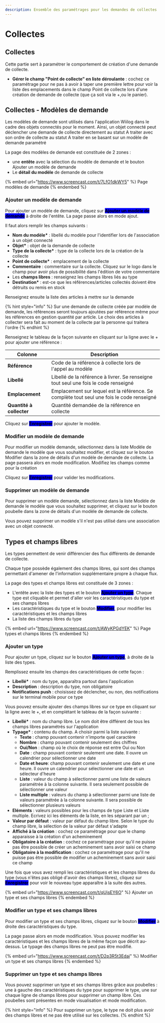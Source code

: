 ```yaml
---
description: Ensemble des paramétrages pour les demandes de collectes
---
```


# Collectes

## Collectes

Cette partie sert à paramétrer le comportement de création d'une demande de collecte.

* **Gérer le champ "Point de collecte" en liste déroulante** : cochez ce paramétrage pour ne pas à avoir à taper une première lettre pour voir la liste des emplacements dans le champ Point de collecte lors d'une création de demande de collecte (que ça soit via le +,ou le panier).

## Collectes - Modèles de demande

Les modèles de demande sont utilisés dans l'application Wiilog dans le cadre des objets connectés pour le moment. Ainsi, un objet connecté peut déclencher une demande de collecte directement au statut A traiter avec son ordre de collecte au statut A traiter en se basant sur un modèle de demande paramétré

La page des modèles de demande est constituée de 2 zones :&#x20;

* une **entête** avec la sélection du modèle de demande et le bouton Ajouter un modèle de demande
* Le **détail du modèle** de demande de collecte

{% embed url="https://www.screencast.com/t/7LfO1dkWY5" %}
Page modèles de demande
{% endembed %}

### **Ajouter un modèle de demande**

Pour ajouter un modèle de demande, cliquez sur <mark style="background-color:blue;">**Ajouter un modèle de demande**</mark> à droite de l'entête. La page passe alors en mode ajout.

Il faut alors remplir les champs suivants :&#x20;

* **Nom du modèle\*** : libellé du modèle pour l'identifier lors de l'association à un objet connecté
* **Objet\*** : objet de la demande de collecte
* **Type de la collecte\*** : type de la collecte lors de la création de la collecte
* **Point de collecte\*** : emplacement de la collecte
* **Commentaire** : commentaire sur la collecte. Cliquez sur le logo dans le champ pour avoir plus de possibilité dans l'édition de votre commentaire
* Les **champs libres** : renseignez les champs libres liés au type
* **Destination\*** : est-ce que les références/articles collectés doivent être détruits ou remis en stock

Renseignez ensuite la liste des articles à mettre sur la demande

{% hint style="info" %}
Sur une demande de collecte créée par modèle de demande, les références seront toujours ajoutées par référence même pour les références en gestion quantité par article. Le choix des articles à collecter sera fait au moment de la collecte par la personne qui traitera l'ordre
{% endhint %}

Renseignez le tableau de la façon suivante en cliquant sur la ligne avec le + pour ajouter une référence :&#x20;

| Colonne                  | Description                                                                               |
| ------------------------ | ----------------------------------------------------------------------------------------- |
| **Référence**            | Code de la référence à collecte lors de l'appel au modèle                                 |
| **Libellé**              | Libellé de la référence à livrer. Se renseigne tout seul une fois le code renseigné       |
| **Emplacement**          | Emplacement sur lequel est la référence. Se complète tout seul une fois le code renseigné |
| **Quantité à collecter** | Quantité demandée de la référence en collecte                                             |

Cliquez sur <mark style="background-color:blue;">**Enregistrer**</mark> pour ajouter le modèle.

### **Modifier un modèle de demande**

Pour modifier un modèle demande, sélectionnez dans la liste Modèle de demande le modèle que vous souhaitez modifier, et cliquez sur le bouton Modifier dans la zone de détails d'un modèle de demande de collecte. La page passera alors en mode modification. Modifiez les champs comme pour la création

Cliquez sur <mark style="background-color:blue;">**Enregistrer**</mark> pour valider les modifications.&#x20;

### **Supprimer un modèle de demande**

Pour supprimer un modèle demande, sélectionnez dans la liste Modèle de demande le modèle que vous souhaitez supprimer, et cliquez sur le bouton poubelle dans la zone de détails d'un modèle de demande de collecte.&#x20;

Vous pouvez supprimer un modèle s'il n'est pas utilisé dans une association avec un objet connecté.&#x20;

## Types et champs libres

Les types permettent de venir différencier des flux différents de demande de collecte.

Chaque type possède également des champs libres, qui sont des champs permettant d'amener de l'information supplémentaire propre à chaque flux.

La page des types et champs libres est constituée de 3 zones :&#x20;

* L'entête avec la liste des types et le bouton <mark style="background-color:blue;">**Ajouter un type**</mark>. Chaque type est cliquable et permet d'aller voir les caractéristiques du type et ses champs libres
* Les caractéristiques du type et le bouton <mark style="background-color:blue;">**Modifier**</mark>, pour modifier les caractéristiques et les champs libres
* La liste des champs libres du type

{% embed url="https://www.screencast.com/t/AWyKPGdYEK" %}
Page types et champs libres
{% endembed %}

### **Ajouter un type**

Pour ajouter un type, cliquez sur le bouton <mark style="background-color:blue;">**Ajouter un type**</mark>, à droite de la liste des types.

Remplissez ensuite les champs des caractéristiques de cette façon :&#x20;

* **Libellé\*** : nom du type, apparaîtra partout dans l'application
* **Description** : description du type, non obligatoire
* **Notifications push** : choisissez de déclencher, ou non, des notifications sur le terminal mobile pour ce type

Vous pouvez ensuite ajouter des champs libres sur ce type en cliquant sur la ligne avec le +, et en complétant le tableau de la façon suivante :&#x20;

* **Libellé\*** : nom du champ libre. Le nom doit être différent de tous les champs libres paramétrés sur l'application&#x20;
* **Typage\*** : contenu du champ. A choisir parmi la liste suivante :&#x20;
  * **Texte** : champ pouvant contenir n'importe quel caractère
  * **Nombre** : champ pouvant contenir seulement des chiffres
  * **Oui/Non** : champ où le choix de réponse est entre Oui ou Non
  * **Date** : champ pouvant contenir seulement une date. Il ouvre un calendrier pour sélectionner une date
  * **Date et heure**: champ pouvant contenir seulement une date et une heure. Il ouvre un calendrier pour sélectionner une date et un sélecteur d'heure
  * **Liste** : valeur du champ à sélectionner parmi une liste de valeurs paramétrée à la colonne suivante. Il sera seulement possible de sélectionner une valeur
  * **Liste multiple** : valeurs du champ à sélectionner parmi une liste de valeurs paramétrée à la colonne suivante. Il sera possible de sélectionner plusieurs valeurs
* **Eléments** : valeurs possibles pour les champs de type Liste et Liste multiple. Ecrivez ici les éléments de la liste, en les séparant par un ;&#x20;
* **Valeur par défaut** : valeur par défaut du champ libre. Selon le type du champ libre, la sélection de la valeur par défaut s'adapte
* **Affiché à la création** : cochez ce paramétrage pour que le champ apparaisse à la création d'un acheminement
* **Obligatoire à la création** : cochez ce paramétrage pour qu'il ne puisse pas être possible de créer un acheminement sans avoir saisi ce champ
* **Obligatoire à la modification** : cochez ce paramétrage pour qu'il ne puisse pas être possible de modifier un acheminement sans avoir saisi ce champ

Une fois que vous avez rempli les caractéristiques et les champs libres du type (vous n'êtes pas obligé d'avoir des champs libres), cliquez sur <mark style="background-color:blue;">**Enregistrer**</mark> pour voir le nouveau type apparaître à la suite des autres.

{% embed url="https://www.screencast.com/t/qUjsEY6O" %}
Ajouter un type et ses champs libres
{% endembed %}

### **Modifier un type et ses champs libres**

Pour modifier un type et ses champs libres, cliquez sur le bouton <mark style="background-color:blue;">**Modifier**</mark> à droite des caractéristiques du type.

La page passe alors en mode modification. Vous pouvez modifier les caractéristiques et les champs libres de la même façon que décrit au-dessus. Le typage des champs libres ne peut pas être modifié.

{% embed url="https://www.screencast.com/t/D2p3R5t3Edai" %}
Modifier un type et ses champs libres
{% endembed %}

### **Supprimer un type et ses champs libres**

Vous pouvez supprimer un type et ses champs libres grâce aux poubelles : une à gauche des caractéristiques du type pour supprimer le type, une sur chaque ligne de champs libres pour supprimer un champ libre. Ces poubelles sont présentes en mode visualisation et mode modification.

{% hint style="info" %}
Pour supprimer un type, le type ne doit plus avoir des champs libres et ne pas être utilisé sur les collectes.
{% endhint %}
